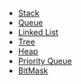 * [Stack]()
* [Queue](/Algorithm/DataStructure/Queue.md)
* [Linked List]()
* [Tree](/Algorithm/DataStructure/Tree/README.md)
* [Heap](/Algorithm/DataStructure/Heap.md)
* [Priority Queue](/Algorithm/DataStructure/PriorityQueue.md)
* [BitMask](/Algorithm/DataStructure/BitMask.md)
